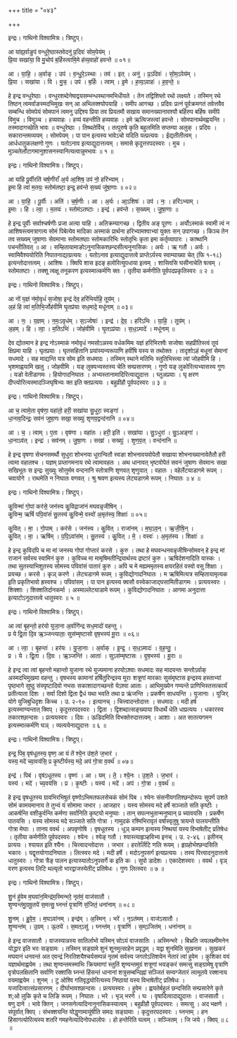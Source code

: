 +++
title = "०४३"

+++


इन्द्रः। गाथिनो विश्वामित्रः। त्रिष्टुप्।

आ या॑ह्य॒र्वाङुप॑ वन्धुरे॒ष्ठास्तवेदनु॑ प्र॒दिवः॑ सोम॒पेय॑म् ।  
प्रि॒या सखा॑या॒ वि मु॒चोप॑ ब॒र्हिस्त्वामि॒मे ह॑व्य॒वाहो॑ हवन्ते ॥ ०१॥

आ । या॒हि॒ । अ॒र्वाङ् । उप॑ । व॒न्धु॒रे॒ऽस्थाः । तव॑ । इत् । अनु॑ । प्र॒ऽदिवः॑ । सो॒म॒ऽपेय॑म् ।  
प्रि॒या । सखा॑या । वि । मु॒च॒ । उप॑ । ब॒र्हिः । त्वाम् । इ॒मे । ह॒व्य॒ऽवाहः॑ । ह॒व॒न्ते॒ ॥

हे इन्द्र वन्धुरेष्ठाः । वन्धुरशब्देनेषाद्वयसम्भन्धस्थानमभिधीयते । तेन तद्विशिष्तो रथो लक्ष्यते । तस्मिन् रथे तिष्ठन् त्वमर्वाङस्मदभिमुखः सन् आ अभिलक्श्योपयाहि । समीप आगच्छ । प्रदिवः प्रत्नं पूर्वक्रमगतं तवेत्तवैव सम्बन्धि सोमपेयं सोमपानं त्वमनु उद्दिश्य प्रिया तव प्रियतमौ सखाय समानख्यानावश्यौ बर्हिरुप बर्हिषः समीपे विमुच । विमुञ्च । हव्यवाहः । हव्यं वहन्तीति हव्यवाहः । इमे ऋत्विजस्त्वां हवन्ते । सोमपानार्थमह्वयन्ति । तस्मादागच्छेति भावः ॥ वन्धुरेष्ठाः । तिष्थतेर्विच् । तत्पुरुषे कृति बहुलमिति सप्तम्या अलुक् । प्रदिवः । सकारान्तमव्ययम् । सोमपेयम् । पा पान इत्यस्य भावेऽचो यदिति यत्प्रत्ययः । ईद्यतीतीत्वम् । आर्धधातुकलक्षणो गुणः । यतोऽनाव इत्याद्युदात्तत्वम् । समासे कृदुत्तरपदस्वरः । मुच । मुञ्चतेर्लोटागमानुशासनस्यानित्यत्वान्नुमभावः ॥ १ ॥

इन्द्रः। गाथिनो विश्वामित्रः। त्रिष्टुप्।

आ या॑हि पू॒र्वीरति॑ चर्ष॒णीराँ अ॒र्य आ॒शिष॒ उप॑ नो॒ हरि॑भ्याम् ।  
इ॒मा हि त्वा॑ म॒तयः॒ स्तोम॑तष्टा॒ इन्द्र॒ हव॑न्ते स॒ख्यं जु॑षा॒णाः ॥ ०२॥

आ । या॒हि॒ । पू॒र्वीः । अति॑ । च॒र्ष॒णीः । आ । अ॒र्यः । आ॒ऽशिषः॑ । उप॑ । नः॒ । हरि॑ऽभ्याम् ।  
इ॒माः । हि । त्वा॒ । म॒तयः॑ । स्तोम॑ऽतष्टाः । इन्द्र॑ । हव॑न्ते । स॒ख्यम् । जु॒षा॒णाः ॥

हे इन्द्र पूर्वीः सर्वाश्चर्षणीः प्रजा अत्या याहि । अतिक्रम्यागच्छ । द्वितीय अङ् पूरणः । अर्योऽस्माकं स्वामी त्वं न आशिषस्त्वमत्रागत्य सोमं पिबेत्येव मादिका अस्माकं प्रार्थना हरिभ्यामश्वाभ्यां युक्तः सन् उपागच्छ । किञ्च तेन तव सख्यम् जुषाणाः सेवमानाः स्तोमतष्ठाः स्तोमकारिभिः स्तोतृभिः कृता इमा कर्तृव्यापारः । काष्थानि पचन्तीतिवत् ॥ आ । सम्हितायामाङोऽनुनासिकश्छन्दसीत्यनुनासिकः । अर्यः । ऋ गतौ । अर्यः । स्वामिवैश्ययोरिति निपातनाद्यत्प्रत्ययः । यतोऽनाव इत्याद्युदात्तत्वे प्राप्तेऽर्यस्य स्वाम्याख्या चेत् (फि १-१८) इत्यन्तोदात्तत्वम् । आशिषः । क्विपि शास इदङ् हलोरित्युपधाया इत्वम् । शासिवसि घसीनाचेति षत्वम् । स्तोमतष्टाः । तक्शू त्वक्षू तनूकरण इत्यस्मात्कर्मणि क्तः । तृतीया कर्मणीति पूर्वपदप्रकृतिस्वरः ॥ २ ॥

इन्द्रः। गाथिनो विश्वामित्रः। त्रिष्टुप्।

आ नो॑ य॒ज्ञं न॑मो॒वृधं॑ स॒जोषा॒ इन्द्र॑ देव॒ हरि॑भिर्याहि॒ तूय॑म् ।  
अ॒हं हि त्वा॑ म॒तिभि॒र्जोह॑वीमि घृ॒तप्र॑याः सध॒मादे॒ मधू॑नाम् ॥ ०३॥

आ । नः॒ । य॒ज्ञम् । न॒मः॒ऽवृध॑म् । स॒ऽजोषाः॑ । इन्द्र॑ । दे॒व॒ । हरि॑ऽभिः । या॒हि॒ । तूय॑म् ।  
अ॒हम् । हि । त्वा॒ । म॒तिऽभिः॑ । जोह॑वीमि । घृ॒तऽप्र॑याः । स॒ध॒ऽमादे॑ । मधू॑नाम् ॥

देव द्योतमान हे इन्द्र नोऽस्माकं नमोवृधं नमसोऽन्नस्य वर्धकमिमः यज्ञं हरिभिरश्वैः सजोषाः सहप्रीतिस्त्वं तूयं क्षिप्रमा याहि । घृतप्रयाः । घृतसहितानि प्रयांस्यन्यरूपाणि हवींषि यस्य स तथोक्तः । तादृशोऽहं मधूनां सेमानां सधमादे । सह माद्यन्ति यत्र सोम इति सधमादः । तस्मिन् स्थाने मतिभिः स्तुतिभिस्त्वा त्वां जोहवीमि हि । भृशमाह्वयामि खलु । जोहवीमि । यङ् लुक्यभ्यस्तस्य चेति सम्प्रसारणम् । गुणो यङ् लुकोरित्यभ्यासस्य गुणः । यङो वेतीडागमः । हियोगादनिघातः । अभ्यस्तानामादिरित्याद्युदात्तः । घ्तुअप्रयाः । घृ क्षरण दीप्त्योरित्यस्मादञ्जिघृषिभ्यः क्त इति क्तप्रत्ययः । बहुव्रीहौ पूर्वपदस्वरः ॥ ३ ॥

इन्द्रः। गाथिनो विश्वामित्रः। त्रिष्टुप्।

आ च॒ त्वामे॒ता वृष॑णा॒ वहा॑तो॒ हरी॒ सखा॑या सु॒धुरा॒ स्वङ्गा॑ ।  
धा॒नाव॒दिन्द्रः॒ सव॑नं जुषा॒णः सखा॒ सख्युः॑ शृणव॒द्वन्द॑नानि ॥ ०४॥

आ । च॒ । त्वाम् । ए॒ता । वृष॑णा । वहा॑तः । हरी॒ इति॑ । सखा॑या । सु॒ऽधुरा॑ । सु॒ऽअङ्गा॑ ।  
धा॒नाऽव॑त् । इन्द्रः॑ । सव॑नम् । जु॒षा॒णः । सखा॑ । सख्युः॑ । शृ॒ण॒व॒त् । वन्द॑नानि ॥

हे इन्द्र वृषणा सेचनसमर्थौ सुधुरा शोभनया धुरान्वितौ स्वङा शोभनावयवोपेतौ सखाया शोभनाख्यानावेतैतौ हरी त्वामा वहातश्च । यज्ञम् प्रय्तागमनाय रथे त्वामावहतः । अथ धानावत् भृष्टवोपेतं सवनं जुषाणः सेवमानः सखा सखिभूतः स इन्द्रः सुख्युः सोत्तुर्मम वन्दनानि स्तोत्राणि शृणवत् शृणुयात् । वहातः । वहेर्लेट्याडागमे रूपम् । चवायोगे । राथमेति न निघातः वणवत् । श्रु श्रवण इत्यस्य लेट्यडागमे रूपम् । निघातः ॥ ४ ॥

इन्द्रः। गाथिनो विश्वामित्रः। त्रिष्टुप्।

कु॒विन्मा॑ गो॒पां कर॑से॒ जन॑स्य कु॒विद्राजा॑नं मघवन्नृजीषिन् ।  
कु॒विन्म॒ ऋषिं॑ पपि॒वांसं॑ सु॒तस्य॑ कु॒विन्मे॒ वस्वो॑ अ॒मृत॑स्य॒ शिक्षाः॑ ॥ ०५॥

कु॒वित् । मा॒ । गो॒पाम् । कर॑से । जन॑स्य । कु॒वित् । राजा॑नम् । म॒घ॒ऽव॒न् । ऋ॒जी॒षि॒न् ।  
कु॒वित् । मा॒ । ऋषि॑म् । प॒पि॒ऽवांस॑म् । सु॒तस्य॑ । कु॒वित् । मे॒ । वस्वः॑ । अ॒मृत॑स्य । शिक्षाः॑ ॥

हे इन्द्र कुविदपि च मा मां जनस्य गोपां गोप्तारं करसे । कुरु । तथा हे मघवन्धनवन्नृजीषिन्सोमवन् हे इन्द्र मां राजानं सर्वस्य स्वामिनं कुरु । कुविच्च मा मामृषिमतीन्द्रियार्थस्य द्रष्टारं कुरु । ऋषिर्दशनादिति यास्कः । तथा सुतस्याभिशुतस्य सोमस्य पपिवांसं पातारं कुरु । अपि च मे मह्यममृतस्य क्षयरहितं वस्वो वसु शिक्षाः । प्रयच्छ । करसे । कृञ् करणे । लेट्यडागमे रूपम् । कुविद्योगादनिघातः । म ऋषिमित्यत्र सम्हितायामृत्यक इति प्रकृतिभावो ह्रस्वश्च । पपिवांसम् । पा पान इत्यस्य क्वसौ वस्वेकाजाद्घसामितीडागमः । प्रत्ययस्वरः । शिक्शाः । शिक्शतिर्दानकर्मा । अस्माल्लेट्याडामे रूपम् । कुविद्योगादनिघातः । आगमा अनुदात्ता इत्याटोऽनुदात्तत्वे धातुस्वरः ॥ ५ ॥

इन्द्रः। गाथिनो विश्वामित्रः। त्रिष्टुप्।

आ त्वा॑ बृ॒हन्तो॒ हर॑यो युजा॒ना अ॒र्वागि॑न्द्र सध॒मादो॑ वहन्तु ।  
प्र ये द्वि॒ता दि॒व ऋ॒ञ्जन्त्याताः॒ सुस॑म्मृष्टासो वृष॒भस्य॑ मू॒राः ॥ ०६॥

आ । त्वा॒ । बृ॒हन्तः॑ । हर॑यः । यु॒जा॒नाः । अ॒र्वाक् । इ॒न्द्र॒ । स॒ध॒ऽमादः॑ । व॒ह॒न्तु॒ ।  
प्र । ये । द्वि॒ता । दि॒वः । ऋ॒ञ्जन्ति॑ । आताः॑ । सुऽस॑म्मृष्टासः । वृ॒ष॒भस्य॑ । मू॒राः ॥

हे इन्द्र त्वा त्वां बृहन्तो महान्तो युजाना रथे युज्यमाना हरयोऽश्वाः सधमादः सह मादयन्तः सन्तोऽर्वाक् अस्मदभिमुखमा वहन्तु । वृषभस्य कामानां हर्षितुरिन्द्रस्य मूराः शत्रूणां मारकाः सुसंमृष्टास इन्द्रस्य हस्ताभ्यां पृष्ठभागे सुष्ठु संस्पृष्टादिवो नभसः सकाशादागच्छन्तो येऽश्वा आताः । आभिमुख्येन गम्यन्ते प्राणिभिस्तत्तत्कार्यं प्रतीत्याता दिशः । सर्वा दिशो द्विता द्वैधं यथा भवति तथा प्र ऋंजन्ति । प्रकर्षेण साधयन्ति । युजानाः । युजिर् योगे युजिबुधिदृशः किच्च । उ. २-९० । इत्यानच् । चित्त्वादन्तोदात्तः । सधमादः । मदी हर्ष इत्यस्माण्यन्तात् क्विप् । कृदुत्तरपदस्वरः । द्विता । द्विशब्दात्सङ्ख्याया विधार्थे धेति धाप्रत्ययः । धकारस्य तकारश्छान्दसः । प्रत्ययस्वरः । दिवः । ऊडिदमिति विभक्तेरुदात्तत्वम् । आशाः । अत सातत्यगमन इत्यस्मात्कर्मणि घञ् । व्यत्ययेनाद्युदात्तः ॥ ६ ॥

इन्द्रः। गाथिनो विश्वामित्रः। त्रिष्टुप्।

इन्द्र॒ पिब॒ वृष॑धूतस्य॒ वृष्ण॒ आ यं ते॑ श्ये॒न उ॑श॒ते ज॒भार॑ ।  
यस्य॒ मदे॑ च्या॒वय॑सि॒ प्र कृ॒ष्टीर्यस्य॒ मदे॒ अप॑ गो॒त्रा व॒वर्थ॑ ॥ ०७॥

इन्द्र॑ । पिब॑ । वृष॑ऽधूतस्य । वृष्णः॑ । आ । यम् । ते॒ । श्ये॒नः । उ॒श॒ते । ज॒भार॑ ।  
यस्य॑ । मदे॑ । च्य॒वय॑सि । प्र । कृ॒ष्टीः । यस्य॑ । मदे॑ । अप॑ । गो॒त्रा । व॒वर्थ॑ ॥

हे इन्द्र वृषधूतस्य ग्रावभिरभिषुतं वृष्णोऽभिमतफलसेचकं सोमं पिब । श्येनः संसनीयगतिश्छन्दोरूपः सुपर्ण उशते सोमं कामयमानाय ते तुभ्यं यं सोमामा जभार । आजहार । यस्य सोमस्य मदे हर्षे सञ्जाते सति कृष्टीः । आकर्षन्ति वशीकुर्वन्ति कर्मणा सर्वानिति कृष्टयो मनुष्याः । तान् सपत्नभुतान्मनुष्यान् प्र च्यावयसि । प्रकर्षेण पातयसि । यस्य सोमस्य मदे सञ्जाते सति गोत्रा । गामुदकं रश्मिभिरावृतं वर्षास्वृतुषु त्रायन्ते पालयन्तीति गोत्रा मेघाः । तानप ववर्थ । अपवृणोषि । वृषधूतस्य । धूञ् कम्पन इत्यस्य निष्थयां यस्य विभाषेतीट् प्रतिषेधः । तृतीया कर्मणीति पूर्वपदस्वरः । श्येनः । श्येङ् गतौ । श्यास्त्याहृञ्हविभ्य इनच् । उ. २-४६ । इतीनच् प्रत्ययः । श्यायत इति श्यैनः । चित्त्वादन्तोदात्तः । जभार । हरतेर्लिटि णलि रूपम् । हृग्रहोर्भश्छन्दसिति भकारः । यद्वृत्तयोगादनिघातः । लित्स्वरः मदे । मदी हर्षे । मदोऽनुपसर्ग इत्यप्रत्ययः । तस्य पित्त्वादनुदात्तत्वे धातुस्वरः । गोत्रा त्रैङ् पालन इत्यास्यातोऽनुपसर्गे क इति कः । सुपो डादेशः । एकादेशस्वरः । ववर्थ । वृञ् वरण इत्यस्य लिटि थल्यृतो भारद्वाजस्येतीट् प्रतिषेधः । गुणः लित्स्वरः ॥ ७ ॥

इन्द्रः। गाथिनो विश्वामित्रः। त्रिष्टुप्।

शु॒नं हु॑वेम म॒घवा॑न॒मिन्द्र॑म॒स्मिन्भरे॒ नृत॑मं॒ वाज॑सातौ ।  
शृ॒ण्वन्त॑मु॒ग्रमू॒तये॑ स॒मत्सु॒ घ्नन्तं॑ वृ॒त्राणि॑ सं॒जितं॒ धना॑नाम् ॥ ०८॥

शु॒नम् । हु॒वे॒म॒ । म॒घऽवा॑नम् । इन्द्र॑म् । अ॒स्मिन् । भरे॑ । नृऽत॑मम् । वाज॑ऽसातौ ।  
शृ॒ण्वन्त॑म् । उ॒ग्रम् । ऊ॒तये॑ । स॒मत्ऽसु॑ । घ्नन्त॑म् । वृ॒त्राणि॑ । स॒म्ऽजित॑म् । धना॑नाम् ॥

हे इन्द्र वाजसातौ । वाजस्यान्नस्य सातिर्लाभो यस्मिन् सोऽयं वाजसातिः । अस्मिन्भरे । बिभ्रति जयलक्ष्मीमनेन योद्धार इति भरः सङ्ग्रामः । तस्मिन् सङ्ग्रामे शुनं शूनमुत्साहेन प्रवृद्धम् । यद्वा शुनमिति सुखनाम । सुखकरं मघवानं धनवन्तं अत एवन्द्रं निरतिशयैश्चर्यसम्पन्नं नृतमं सर्वस्य जगतोऽतिशयेन नेतारं त्वां हुवेम । कुशिका वयं यज्ञार्थमाह्वयेम । तथा शृण्वन्तमस्माभिः क्रियमाणां स्तुतिं शृण्वन्तमुग्रं शत्रूणां भयङ्करं समत्सु सङ्ग्रामेषु वृत्राणि वृत्रोपलक्षितानि सर्वाणि रक्शांसि घ्नन्तं हिंसन्तं धानानां शत्रुसम्बन्दिह्नां सञ्जितं सम्यग्जेतारं त्वामूतये रक्शनाय वयमाह्वयेम । शुनम् । टु ओश्वि गतिवृद्ध्योरित्यस्य निष्ठायां यस्य विभाषेतीट् प्रतिषेधः । यजादित्वात्संप्रसारणम् । दीर्घाभावश्छान्दसः । प्रत्ययस्वरः । हुवेम । ह्वयतेर्बहुलं छन्दसिति सम्प्रसारेणे कृते श;ओ लुकि कृते च लिङि रूपम् । निघातः । भरे । भृञ् भरणे । घः । वृषादित्वादाद्युदात्तः । वाजसातौ । षणु दाने । भावे क्तिन् । जनसनेत्यादिनानुनासिकस्यात्वम् । बहुव्रीहौ पूर्वपदस्वरः । समत्सु । अद भक्षणे । संपूर्वात् क्विप् । संभक्शयन्ति योद्धॄणामायूंषीति समदः सङ्ग्रामाः । कृदुत्तरपदस्वरः । घ्नन्तम् । हन हिंसागत्योरित्यस्य शतरि गमहनेत्यादिनोपधालोपः । हो हन्तेरिति घत्वम् । सञ्जितम् । जि जये । क्विप् ॥ ८ ॥